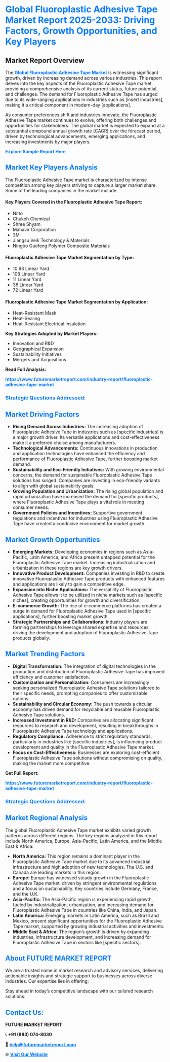 <h1 style="color: #007BFF;">Global Fluoroplastic Adhesive Tape Market Report 2025-2033: Driving Factors, Growth Opportunities, and Key Players</h1>

<section id="overview">
<h2>Market Report Overview</h2>
<p>The <a href="https://www.futuremarketreport.com/industry-report/fluoroplastic-adhesive-tape-market" style="color: #007BFF; text-decoration: none;"><strong>Global Fluoroplastic Adhesive Tape Market</strong></a> is witnessing significant growth, driven by increasing demand across various industries. This report delves into the key aspects of the Fluoroplastic Adhesive Tape market, providing a comprehensive analysis of its current status, future potential, and challenges. The demand for Fluoroplastic Adhesive Tape has surged due to its wide-ranging applications in industries such as [insert industries], making it a critical component in modern-day [applications].</p>
<p>As consumer preferences shift and industries innovate, the Fluoroplastic Adhesive Tape market continues to evolve, offering both challenges and opportunities for stakeholders. The global market is expected to expand at a substantial compound annual growth rate (CAGR) over the forecast period, driven by technological advancements, emerging applications, and increasing investments by major players.</p>
</section>

<section id="overview">
<p><a href="https://www.futuremarketreport.com/request-sample/reportId=31447" style="color: #007BFF; text-decoration: none;"><strong>Explore Sample Report Here</strong></a></p>
</section>

<section id="key-players">
<h2 style="color: #007BFF;">Market Key Players Analysis</h2>
<p>The Fluoroplastic Adhesive Tape market is characterized by intense competition among key players striving to capture a larger market share. Some of the leading companies in the market include:</p>
<h4>Key Players Covered in the Fluoroplastic Adhesive Tape Report:</h4>
<ul><li>Nitto</li><li>Chukoh Chemical</li><li>Shree Shyam</li><li>Mahavir Corporation</li><li>3M</li><li>Jiangsu Veik Technology &amp; Materials</li><li>Ningbo Guofeng Polymer Composite Materials</li></ul>
<h4>Fluoroplastic Adhesive Tape Market Segmentation by Type:</h4>
<ul><li>10.93 Linear Yard</li><li>108 Linear Yard</li><li>11 Linear Yard</li><li>36 Linear Yard</li><li>72 Linear Yard</li></ul>

<h4>Fluoroplastic Adhesive Tape Market Segmentation by Application:</h4>
<ul><li>Heat-Resistant Mask</li><li>Heat-Sealing</li><li>Heat-Resistant Electrical Insulation</li></ul>
<p><strong>Key Strategies Adopted by Market Players:</strong></p>
<ul>
<li>Innovation and R&D</li>
<li>Geographical Expansion</li>
<li>Sustainability Initiatives</li>
<li>Mergers and Acquisitions</li>
</ul>
</section>

<section>
<p><strong>Read Full Analysis: </strong></p><a href="https://www.futuremarketreport.com/industry-report/fluoroplastic-adhesive-tape-market" style="color: #007BFF; text-decoration: none;"><strong>https://www.futuremarketreport.com/industry-report/fluoroplastic-adhesive-tape-market</strong></a>
<h3 style="color: #007BFF;">Strategic Questions Addressed:</h3>
</section>

<section id="driving-factors">
<h2 style="color: #007BFF;">Market Driving Factors</h2>
<ul>
<li><strong>Rising Demand Across Industries:</strong> The increasing adoption of Fluoroplastic Adhesive Tape in industries such as [specific industries] is a major growth driver. Its versatile applications and cost-effectiveness make it a preferred choice among manufacturers.</li>
<li><strong>Technological Advancements:</strong> Continuous innovations in production and application technologies have enhanced the efficiency and performance of Fluoroplastic Adhesive Tape, further boosting market demand.</li>
<li><strong>Sustainability and Eco-Friendly Initiatives:</strong> With growing environmental concerns, the demand for sustainable Fluoroplastic Adhesive Tape solutions has surged. Companies are investing in eco-friendly variants to align with global sustainability goals.</li>
<li><strong>Growing Population and Urbanization:</strong> The rising global population and rapid urbanization have increased the demand for [specific products], where Fluoroplastic Adhesive Tape plays a vital role in meeting consumer needs.</li>
<li><strong>Government Policies and Incentives:</strong> Supportive government regulations and incentives for industries using Fluoroplastic Adhesive Tape have created a conducive environment for market growth.</li>
</ul>
</section>

<section id="growth-opportunities">
<h2 style="color: #007BFF;">Market Growth Opportunities</h2>
<ul>
<li><strong>Emerging Markets:</strong> Developing economies in regions such as Asia-Pacific, Latin America, and Africa present untapped potential for the Fluoroplastic Adhesive Tape market. Increasing industrialization and urbanization in these regions are key growth drivers.</li>
<li><strong>Innovative Product Development:</strong> Companies investing in R&D to create innovative Fluoroplastic Adhesive Tape products with enhanced features and applications are likely to gain a competitive edge.</li>
<li><strong>Expansion into Niche Applications:</strong> The versatility of Fluoroplastic Adhesive Tape allows it to be utilized in niche markets such as [specific niches], creating opportunities for growth and diversification.</li>
<li><strong>E-commerce Growth:</strong> The rise of e-commerce platforms has created a surge in demand for Fluoroplastic Adhesive Tape used in [specific applications], further boosting market growth.</li>
<li><strong>Strategic Partnerships and Collaborations:</strong> Industry players are forming partnerships to leverage shared expertise and resources, driving the development and adoption of Fluoroplastic Adhesive Tape products globally.</li>
</ul>
</section>

<section id="trending-factors">
<h2 style="color: #007BFF;">Market Trending Factors</h2>
<ul>
<li><strong>Digital Transformation:</strong> The integration of digital technologies in the production and distribution of Fluoroplastic Adhesive Tape has improved efficiency and customer satisfaction.</li>
<li><strong>Customization and Personalization:</strong> Consumers are increasingly seeking personalized Fluoroplastic Adhesive Tape solutions tailored to their specific needs, prompting companies to offer customizable options.</li>
<li><strong>Sustainability and Circular Economy:</strong> The push towards a circular economy has driven demand for recyclable and reusable Fluoroplastic Adhesive Tape solutions.</li>
<li><strong>Increased Investment in R&D:</strong> Companies are allocating significant resources to research and development, resulting in breakthroughs in Fluoroplastic Adhesive Tape technology and applications.</li>
<li><strong>Regulatory Compliance:</strong> Adherence to strict regulatory standards, particularly in industries like [specific industries], is influencing product development and quality in the Fluoroplastic Adhesive Tape market.</li>
<li><strong>Focus on Cost-Effectiveness:</strong> Businesses are exploring cost-efficient Fluoroplastic Adhesive Tape solutions without compromising on quality, making the market more competitive.</li>
</ul>
</section>

<section>
<p><strong>Get Full Report: </strong></p><a href="https://www.futuremarketreport.com/industry-report/fluoroplastic-adhesive-tape-market" style="color: #007BFF; text-decoration: none;"><strong>https://www.futuremarketreport.com/industry-report/fluoroplastic-adhesive-tape-market</strong></a>
<h3 style="color: #007BFF;">Strategic Questions Addressed:</h3>
</section>


<section id="regional-analysis">
<h2 style="color: #007BFF;">Market Regional Analysis</h2>
<p>The global Fluoroplastic Adhesive Tape market exhibits varied growth patterns across different regions. The key regions analyzed in this report include North America, Europe, Asia-Pacific, Latin America, and the Middle East & Africa:</p>
<ul>
<li><strong>North America:</strong> This region remains a dominant player in the Fluoroplastic Adhesive Tape market due to its advanced industrial infrastructure and high adoption of new technologies. The U.S. and Canada are leading markets in this region.</li>
<li><strong>Europe:</strong> Europe has witnessed steady growth in the Fluoroplastic Adhesive Tape market, driven by stringent environmental regulations and a focus on sustainability. Key countries include Germany, France, and the U.K.</li>
<li><strong>Asia-Pacific:</strong> The Asia-Pacific region is experiencing rapid growth, fueled by industrialization, urbanization, and increasing demand for Fluoroplastic Adhesive Tape in countries like China, India, and Japan.</li>
<li><strong>Latin America:</strong> Emerging markets in Latin America, such as Brazil and Mexico, present significant opportunities for the Fluoroplastic Adhesive Tape market, supported by growing industrial activities and investments.</li>
<li><strong>Middle East & Africa:</strong> The region’s growth is driven by expanding industries, infrastructure development, and increasing demand for Fluoroplastic Adhesive Tape in sectors like [specific sectors].</li>
</ul>
</section>

<footer>
<h2 style="color: #007BFF;">About FUTURE MARKET REPORT</h2>
<p>We are a trusted name in market research and advisory services, delivering actionable insights and strategic support to businesses across diverse industries. Our expertise lies in offering:</p>

<p>Stay ahead in today’s competitive landscape with our tailored research solutions.</p>

<h2 style="color: #007BFF;">Contact Us:</h2>
<p><strong>FUTURE MARKET REPORT</strong></p>
<p>📞 <strong>+91 (883) 074-8030</strong></p>
<p>📧 <strong><a href="mailto:help@futuremarketreport.com" style="color: #007BFF;">help@futuremarketreport.com</a></strong></p>
<p>🌐 <strong><a href="https://www.futuremarketreport.com/" style="color: #007BFF;">Visit Our Website</a></strong></p>
</footer>